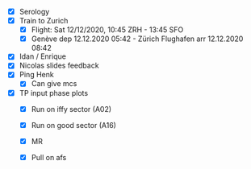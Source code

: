 - [x] Serology
- [x] Train to Zurich
  - [x] Flight: Sat 12/12/2020, 10:45 ZRH - 13:45 SFO
  - [x] Genève dep 12.12.2020 05:42 - Zürich Flughafen arr 12.12.2020 08:42
- [x] Idan / Enrique
- [x] Nicolas slides feedback
- [x] Ping Henk
  - [x] Can give mcs
- [x] TP input phase plots
  - [x] Run on iffy sector (A02)
  - [x] Run on good sector (A16)
  - [x] MR
  - [x] Pull on afs
  
